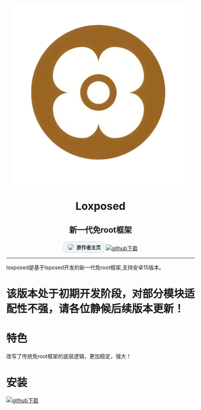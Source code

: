 <div align="center">

<img src="1750001016267.png">

# Loxposed
## 新一代免root框架

<a href="https://github.com/dotcog" 
   style="display: inline-flex; align-items: center; background: #f0f4f8; color: #24292f; border: 1px solid #d1d9e0; border-radius: 6px; padding: 4px 8px; text-decoration: none; font-family: -apple-system, BlinkMacSystemFont, 'Segoe UI', sans-serif; font-size: 13px; font-weight: 600; box-shadow: 0 1px 3px rgba(0,0,0,0.05);">
  <img src="https://avatars.githubusercontent.com/u/193598498?v=4" 
       style="height: 18px; width: 18px; border-radius: 50%; margin-right: 6px; object-fit: cover; border: 1px solid rgba(0,0,0,0.05);">
  <span style="line-height: 18px; padding-top: 1px;">原作者主页</span>
</a>
[![github下载](https://img.shields.io/badge/github-下载-informational?logo=github)](https://github.com/dotcog/Loxposed/releases)

</div>

---
loxposed是基于lsposed开发的新一代免root框架,支持安卓15版本。

# 该版本处于初期开发阶段，对部分模块适配性不强，请各位静候后续版本更新！


# 特色
改写了传统免root框架的底层逻辑，更加稳定，强大！
#
# 安装                                     
[![github下载](https://img.shields.io/badge/github-下载-informational?logo=github)](https://github.com/dotcog/Loxposed/releases)
